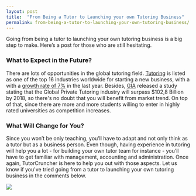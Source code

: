 ```yaml
---
layout: post
title:  "From Being a Tutor to Launching your own Tutoring Business"
permalink: from-being-a-tutor-to-launching-your-own-tutoring-business/
---
```

Going from being a tutor to launching your own tutoring business is a big step to make. Here’s a post for those who are still hesitating.

### What to Expect in the Future?

There are lots of opportunities in the global tutoring field. [Tutoring](http://www.strategyr.com/pressMCP-1597.asp) is listed as one of the top 16 industries worldwide for starting a new business, with a with a [growth rate of 7%](http://monitor.icef.com/2012/11/global-tutoring-industry-experiencing-explosive-growth/) in the last year. Besides, [GIA](http://www.forbes.com/sites/jamesmarshallcrotty/2012/10/30/global-private-tutoring-market-will-surpass-102-billion-by-2018/) released a study stating that the Global Private Tutoring industry will surpass $102,8 Billion by 2018, so there's no doubt that you will benefit from market trend. On top of that, since there are more and more students willing to enter in highly rated universities as competition increases.

### What Will Change for You?

Since you won’t be only teaching, you’ll have to adapt and not only think as a tutor but as a business person. Even though, having experience in tutoring will help you a lot - for building your own tutor team for instance - you’ll have to get familiar with management, accounting and administration. Once again, TutorCruncher is here to help you out with those aspects. Let us know if you've tried going from a tutor to launching your own tutoring business in the comments below.

<a href="/how-to-start-a-tutoring-business/" data-title="How to start a tutoring business">
  <img src="{{ site.static}}/img/blogs/how-to-start-a-tutoring-business.jpg" alt-text="How to start a tutoring business"/>
</a>